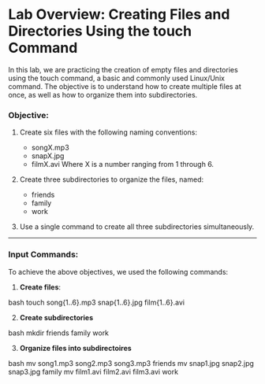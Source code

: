# Lab Overview: Creating Files and Directories Using the touch Command

In this lab, we are practicing the creation of empty files and directories using the touch command, a basic and commonly used Linux/Unix command. The objective is to understand how to create multiple files at once, as well as how to organize them into subdirectories.

### Objective:
1. Create six files with the following naming conventions:
   - songX.mp3
   - snapX.jpg
   - filmX.avi
   Where X is a number ranging from 1 through 6.
   
2. Create three subdirectories to organize the files, named:
   - friends
   - family
   - work

3. Use a single command to create all three subdirectories simultaneously.

---

### Input Commands:

To achieve the above objectives, we used the following commands:

1. **Create files**:  
   
bash
   touch song{1..6}.mp3 snap{1..6}.jpg film{1..6}.avi

2. **Create subdirectories**
   
bash
   mkdir friends family work


3. **Organize files into subdirectoires**
   
bash
   mv song1.mp3 song2.mp3 song3.mp3 friends
   mv snap1.jpg snap2.jpg snap3.jpg family
   mv film1.avi film2.avi film3.avi work

